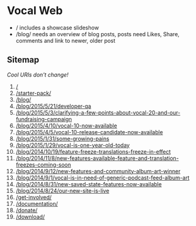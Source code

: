 # Vocal Web

* / includes a showcase slideshow
* /blog/ needs an overview of blog posts, posts need Likes, Share, comments and link to newer, older post

## Sitemap

*Cool URIs don't change!*

1. [/](http://www.vocalproject.net/)
2. [/starter-pack/](http://www.vocalproject.net/starter-pack/)
3. [/blog/](http://www.vocalproject.net/blog/)
4. [/blog/2015/5/21/developer-qa](http://www.vocalproject.net/blog/2015/5/21/developer-qa)
5. [/blog/2015/5/3/clarifying-a-few-points-about-vocal-20-and-our-fundraising-campaign](http://www.vocalproject.net/blog/2015/5/3/clarifying-a-few-points-about-vocal-20-and-our-fundraising-campaign)
6. [/blog/2015/4/10/vocal-10-now-available](http://www.vocalproject.net/blog/2015/4/10/vocal-10-now-available)
7. [/blog/2015/4/5/vocal-10-release-candidate-now-available](http://www.vocalproject.net/blog/2015/4/5/vocal-10-release-candidate-now-available)
8. [/blog/2015/1/31/some-growing-pains](http://www.vocalproject.net/blog/2015/1/31/some-growing-pains)
9. [/blog/2015/1/29/vocal-is-one-year-old-today](http://www.vocalproject.net/blog/2015/1/29/vocal-is-one-year-old-today)
10. [/blog/2014/10/19/feature-freeze-translations-freeze-in-effect](http://www.vocalproject.net/blog/2014/10/19/feature-freeze-translations-freeze-in-effect)
11. [/blog/2014/11/8/new-features-available-feature-and-translation-freezes-coming-soon](http://www.vocalproject.net/blog/2014/11/8/new-features-available-feature-and-translation-freezes-coming-soon)
12. [/blog/2014/9/12/new-features-and-community-album-art-winner](http://www.vocalproject.net/blog/2014/9/12/new-features-and-community-album-art-winner)
13. [/blog/2014/9/1/vocal-is-in-need-of-generic-podcast-feed-album-art](http://www.vocalproject.net/blog/2014/9/1/vocal-is-in-need-of-generic-podcast-feed-album-art)
14. [/blog/2014/8/31/new-saved-state-features-now-available](http://www.vocalproject.net/blog/2014/8/31/new-saved-state-features-now-available)
15. [/blog/2014/8/24/our-new-site-is-live](http://www.vocalproject.net/blog/2014/8/24/our-new-site-is-live)
16. [/get-involved/](http://www.vocalproject.net/get-involved/)
17. [/documentation/](http://www.vocalproject.net/documentation/)
18. [/donate/](http://www.vocalproject.net/donate/)
19. [/download/](http://www.vocalproject.net/download/)